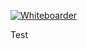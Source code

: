 [![Whiteboarder](https://whiteboarder.chriszhu.me/boards/31e1cecd-a01c-409b-836f-eeb9e7eaf528.svg?bg=%23D3D3D3)](https://whiteboarder.chriszhu.me/boards/31e1cecd-a01c-409b-836f-eeb9e7eaf528.svg?bg=%23D3D3D3)

Test
